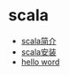 # scala



* [scala简介](docs/scala.md)
* [scala安装](docs/install.md)
* [hello word](docs/hello_word.md)
